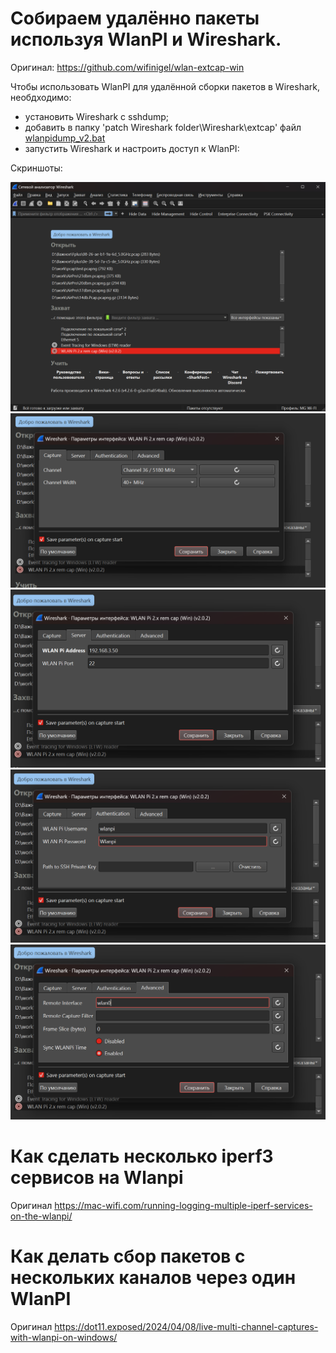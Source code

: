 # Собираем удалённо пакеты используя WlanPI и Wireshark.

Оригинал: https://github.com/wifinigel/wlan-extcap-win

Чтобы использовать WlanPI для удалённой сборки пакетов в Wireshark, необдходимо:
- установить Wireshark с sshdump;
- добавить в папку 'patch Wireshark folder\Wireshark\extcap\' файл [wlanpidump_v2.bat](./files/wlanpidump_v2.bat) 
- запустить Wireshark и настроить доступ к WlanPI:

Скриншоты:

![](./images/1.png)
![](./images/2.png)
![](./images/3.png)
![](./images/4.png)
![](./images/5.png)

# Как сделать несколько iperf3 сервисов на Wlanpi

Оригинал https://mac-wifi.com/running-logging-multiple-iperf-services-on-the-wlanpi/

# Как делать сбор пакетов с нескольких каналов через один WlanPI 

Оригинал https://dot11.exposed/2024/04/08/live-multi-channel-captures-with-wlanpi-on-windows/
